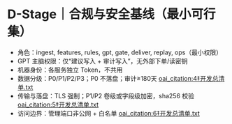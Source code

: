 # D-Stage｜合规与安全基线（最小可行集）
- 角色：ingest, features, rules, gpt, gate, deliver, replay, ops（最小权限）  
- GPT 主脑权限：仅“建议写入 + 审计写入”，无外部下单/读密钥  
- 机器身份：各服务独立 Token，不共用  
- 数据分级：P0/P1/P2/P3；P0 不落盘；审计≥180天 [oai_citation:4‡开发总清单.txt](file-service://file-4CgcdamFSbNvsX7WLtpvim)  
- 传输与落盘：TLS 强制；P1/P2 卷级或字段级加密，sha256 校验 [oai_citation:5‡开发总清单.txt](file-service://file-4CgcdamFSbNvsX7WLtpvim)  
- 访问边界：管理端口非公网 + 白名单 [oai_citation:6‡开发总清单.txt](file-service://file-4CgcdamFSbNvsX7WLtpvim)
